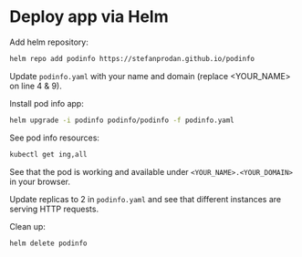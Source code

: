 # Deploy app via Helm

Add helm repository:

```bash
helm repo add podinfo https://stefanprodan.github.io/podinfo
```

Update `podinfo.yaml` with your name and domain (replace \<YOUR_NAME\> on line 4 & 9).

Install pod info app:

```bash
helm upgrade -i podinfo podinfo/podinfo -f podinfo.yaml
```

See pod info resources:

```bash
kubectl get ing,all
```

See that the pod is working and available under `<YOUR_NAME>.<YOUR_DOMAIN>` in your browser.

Update replicas to 2 in `podinfo.yaml` and see that different instances are serving HTTP requests.

Clean up:

```bash
helm delete podinfo
```
